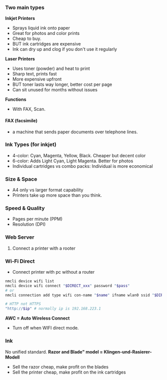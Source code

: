 ### Two main types


**Inkjet Printers**

* Sprays liquid ink onto paper
* Great for photos and color prints
* Cheap to buy. 
* BUT ink cartridges are expensive
* Ink can dry up and clog if you don't use it regularly

**Laser Printers**

* Uses toner (powder) and heat to print
* Sharp text, prints fast
* More expensive upfront
* BUT toner lasts way longer, better cost per page
* Can sit unused for months without issues


**Functions**
* With FAX, Scan.

#### FAX (facsimile)
* a machine that sends paper documents over telephone lines.
### Ink Types (for inkjet)

* 4-color: Cyan, Magenta, Yellow, Black. Cheaper but decent color
* 6-color: Adds Light Cyan, Light Magenta. Better for photos
* Individual cartridges vs combo packs: Individual is more economical


### Size & Space

* A4 only vs larger format capability
* Printers take up more space than you think.


### Speed & Quality

* Pages per minute (PPM)
* Resolution (DPI)


### Web Server

1. Connect a printer with a rooter

### Wi-Fi Direct

* Connect printer with pc without a router

```bash
nmcli device wifi list
nmcli device wifi connect "$DIRECT_xxx" password "$pass"
# or
nmcli connection add type wifi con-name "$name" ifname wlan0 ssid "$DIRECT-xxx" wifi-sec.key-mgmt wpa-psk wifi-sec.psk "$password"

# HTTP not HTTPS
"http://$ip" # normally ip is 192.168.223.1
```

**AWC = Auto Wireless Connect**
* Turn off when WIFI direct mode.


### Ink
No unified standard.
**Razor and Blade" model =  Klingen-und-Rasierer-Modell**
* Sell the razor cheap, make profit on the blades
* Sell the printer cheap, make profit on the ink cartridges
